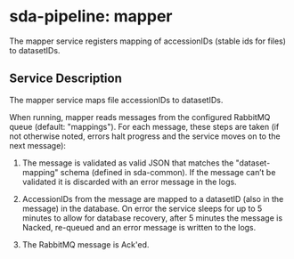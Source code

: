 # sda-pipeline: mapper

The mapper service registers mapping of accessionIDs (stable ids for files) to datasetIDs.

## Service Description

The mapper service maps file accessionIDs to datasetIDs.

When running, mapper reads messages from the configured RabbitMQ queue (default: "mappings").
For each message, these steps are taken (if not otherwise noted, errors halt progress and the service moves on to the next message):

1. The message is validated as valid JSON that matches the "dataset-mapping" schema (defined in sda-common).
If the message can’t be validated it is discarded with an error message in the logs.

1. AccessionIDs from the message are mapped to a datasetID (also in the message) in the database.
On error the service sleeps for up to 5 minutes to allow for database recovery, after 5 minutes the message is Nacked, re-queued and an error message is written to the logs.

1. The RabbitMQ message is Ack'ed.
